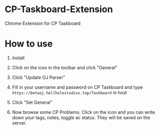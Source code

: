 # CP-Taskboard-Extension
 Chrome Extension for CP Taskboard
# How to use
1. Install 

2. Click on the icon in the toolbar and click "General"

3. Click "Update OJ Parser" 

4. Fill in your username and password on CP Taskboard and type `https://betaoj.hellholestudios.top/Taskboard` in host

5. Click "Set General"

6. Now browse some CP Problems. Click on the icon and you can write down your tags, notes, toggle ac status. They will be saved on the server.